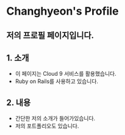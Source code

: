 # Changhyeon's Profile
저의 프로필 페이지입니다.
---

## 1. 소개
- 이 페이지는 Cloud 9 서비스를 활용했습니다.
- Ruby on Rails를 사용하고 있습니다.

## 2. 내용
- 간단한 저의 소개가 들어가있습니다.
- 저의 포트폴리오도 있습니다.
